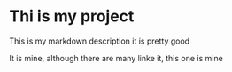# Thi is my project

This is my markdown description it is pretty good

It is mine, although there are many linke it, this one is mine